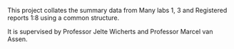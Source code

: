 This project collates the summary data from Many labs 1, 3 and Registered reports 1:8 using a common structure.

It is supervised by Professor Jelte Wicherts and Professor Marcel van Assen.